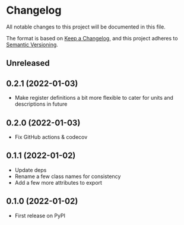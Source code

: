 # Changelog

All notable changes to this project will be documented in this file.

The format is based on [Keep a Changelog](https://keepachangelog.com/en/1.0.0/),
and this project adheres to [Semantic Versioning](https://semver.org/spec/v2.0.0.html).

## Unreleased

## 0.2.1 (2022-01-03)
* Make register definitions a bit more flexible to cater for units and descriptions in future

## 0.2.0 (2022-01-03)
* Fix GitHub actions & codecov

## 0.1.1 (2022-01-02)
* Update deps
* Rename a few class names for consistency
* Add a few more attributes to export

## 0.1.0 (2022-01-02)
* First release on PyPI
